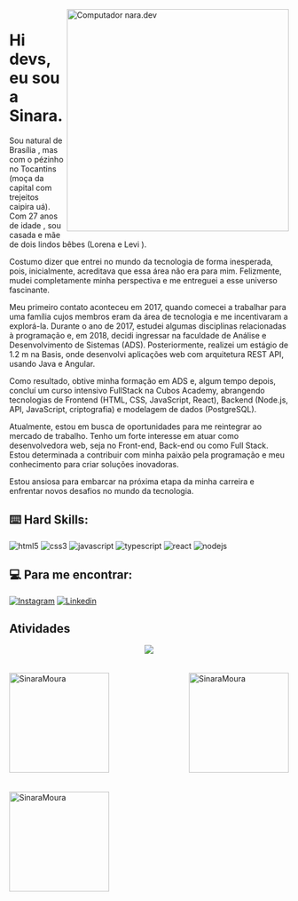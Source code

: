 <img src="https://raw.githubusercontent.com/MicaelliMedeiros/micaellimedeiros/master/image/computer-illustration.png" min-width="400px" max-width="400px" width="400px" align="right" alt="Computador nara.dev">
<h1>Hi devs, eu sou a Sinara.</h1>

<p align="left"> 
Sou natural de Brasília , mas com o pézinho no Tocantins (moça da capital com trejeitos caipira uá). Com 27 anos de idade , sou casada e mãe de dois lindos bêbes (Lorena e Levi ).
  
Costumo dizer que entrei no mundo da tecnologia de forma inesperada, pois, inicialmente, acreditava que essa área não era para mim. Felizmente, mudei completamente minha perspectiva e me entreguei a esse universo fascinante.

Meu primeiro contato aconteceu em 2017, quando comecei a trabalhar para uma família cujos membros eram da área de tecnologia e me incentivaram a explorá-la. Durante o ano de 2017, estudei algumas disciplinas relacionadas à programação e, em 2018, decidi ingressar na faculdade de Análise e Desenvolvimento de Sistemas (ADS). Posteriormente, realizei um estágio de 1.2 m na Basis, onde desenvolvi aplicações web com arquitetura REST API, usando Java e Angular.

Como resultado, obtive minha formação em ADS e, algum tempo depois, concluí um curso intensivo FullStack na Cubos Academy, abrangendo tecnologias de Frontend (HTML, CSS, JavaScript, React), Backend (Node.js, API, JavaScript, criptografia) e modelagem de dados (PostgreSQL).

Atualmente, estou em busca de oportunidades para me reintegrar ao mercado de trabalho. Tenho um forte interesse em atuar como desenvolvedora web, seja no Front-end, Back-end ou como Full Stack. Estou determinada a contribuir com minha paixão pela programação e meu conhecimento para criar soluções inovadoras.

Estou ansiosa para embarcar na próxima etapa da minha carreira e enfrentar novos desafios no mundo da tecnologia.

## :keyboard: Hard Skills:
![html5](https://img.shields.io/badge/HTML5-E34F26?style=for-the-badge&logo=html5&logoColor=white)
![css3](https://img.shields.io/badge/CSS3-1572B6?style=for-the-badge&logo=css3&logoColor=white)
![javascript](https://img.shields.io/badge/JavaScript-323330?style=for-the-badge&logo=javascript&logoColor=F7DF1E)
![typescript](https://img.shields.io/badge/TypeScript-007ACC?style=for-the-badge&logo=typescript&logoColor=white)
![react](https://img.shields.io/badge/React-20232A?style=for-the-badge&logo=react&logoColor=61DAFB)
![nodejs](https://img.shields.io/badge/Node%20js-339933?style=for-the-badge&logo=nodedotjs&logoColor=white)

## :computer: Para me encontrar:

[![Instagram](https://img.shields.io/badge/Instagram-E4405F?style=for-the-badge&logo=instagram&logoColor=white)](https://www.instagram.com/tibelbsih_/)
[![Linkedin](https://img.shields.io/badge/LinkedIn-0077B5?style=for-the-badge&logo=linkedin&logoColor=white)](https://www.linkedin.com/in/sinaratibel/)

## Atividades
<div align="center">
  <img align="center" src="https://github-readme-activity-graph.vercel.app/graph?username=SinaraMoura&bg_color=0d1117&color=2e26fc&line=ed0a52&point=ed0a52&area=true&hide_border=true" />
</div>
<br/><br/>
<div>
  <img align="center" height="180em" src="https://github-readme-streak-stats.herokuapp.com?user=SinaraMoura&theme=ambient-gradient&hide_border=true&border_radius=5.2&locale=pt_BR&background=45%2CFC0B6E%2C3126FC" alt="SinaraMoura" />

  <img align="right" height="180em" src="https://github-readme-stats.vercel.app/api/top-langs?username=SinaraMoura&show_icons=true&theme=dracula&bg_color=DEG,FF0A6C,2D27FF&title_color=fafafa&icon_color=fafafa&locale=en&layout=compact&hide_border=true" alt="SinaraMoura" />
</div>
  <br/>
  <br/>
<div align="left">
    <img height="180em" src="https://github-readme-stats.vercel.app/api?username=SinaraMoura&show_icons=true&theme=dracula&bg_color=DEG,FF0A6C,2D27FF&title_color=fafafa&icon_color=fafafa" alt="SinaraMoura" />
</div>
</br>
<!--
**SinaraMoura/sinaraMoura** is a ✨ _special_ ✨ repository because its `README.md` (this file) appears on your GitHub profile.

Here are some ideas to get you started:

- 🔭 I’m currently working on ...
- 🌱 I’m currently learning ...
- 👯 I’m looking to collaborate on ...
- 🤔 I’m looking for help with ...
- 💬 Ask me about ...
- 📫 How to reach me: ...
- 😄 Pronouns: ...
- ⚡ Fun fact: ...
-->

